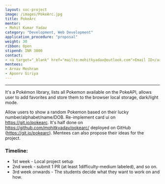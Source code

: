 ```yaml
---
layout: soc-project
image: /images/PokeArc.jpg
title: PokeArc
mentor:
- Mohit Kumar Yadav
category: "Development, Web Development"
application_procedure: "proposal"
weight: 30
ribbon: Open
stipend: INR 3000
contact:
- <a target="_blank" href="mailto:mohitkyadav@outlook.com">Email ID</a> - mohitkyadav@outlook.com
mentees:
- Arnav Meshram
- Apoorv Giriya
---
```


---
It's a Pokémon library, lists all Pokemon available on the PokeAPI, allows user to add favorites and store them to the browser local storage, dark/light mode. 

<!--break-->

Allow users to show a random Pokemon based on their lucky number/alphabet/name/DOB. Re-implement card ui on https://git.io/pokearc. It's half done on https://github.com/mohitkyadav/pokearc/ deployed on GitHub (https://git.io/pokearc). Mentees can also propose their ideas for the project.

### Timeline: 

* 1st week - Local project setup
* 2nd week - submit 1 PR (at least 1difficulty-medium labeled), and so on.
* 3rd week onwards - The students decide what they want to work on and how.




<!--break-->
